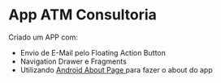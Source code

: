 # App ATM Consultoria

Criado um APP com:

* Envio de E-Mail pelo Floating Action Button
* Navigation Drawer e Fragments
* Utilizando [Android About Page
](https://github.com/medyo/android-about-page) para fazer o about do app